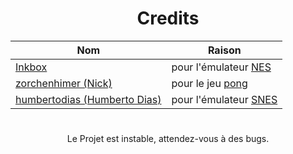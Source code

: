 <div align="center">
  <h1>Credits</h1>
  
  | Nom | Raison |
  |-----|--------|
  | <a href="https://www.youtube.com/@InkboxSoftware">Inkbox</a> | pour l'émulateur <a href="https://notin.tokyo/nes/">NES</a> |
  | <a href="https://github.com/zorchenhimer">zorchenhimer (Nick) | pour le jeu <a href="https://github.com/zorchenhimer/nes-pong/releases/latest">pong</a> |
  | <a href="https://github.com/humbertodias">humbertodias (Humberto Dias) | pour l'émulateur <a href="https://github.com/humbertodias/emscripten-js-snes-games">SNES</a> |

#

  <p>Le Projet est instable, attendez-vous à des bugs.</p>
